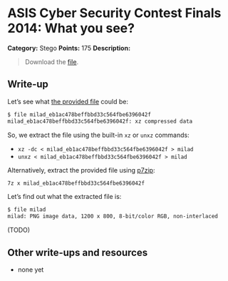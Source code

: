 # ASIS Cyber Security Contest Finals 2014: What you see?

**Category:** Stego
**Points:** 175
**Description:**

> Download the [file](milad_eb1ac478beffbbd33c564fbe6396042f).

## Write-up

Let’s see what [the provided file](milad_eb1ac478beffbbd33c564fbe6396042f) could be:

```bash
$ file milad_eb1ac478beffbbd33c564fbe6396042f
milad_eb1ac478beffbbd33c564fbe6396042f: xz compressed data
```

So, we extract the file using the built-in `xz` or `unxz` commands:

* `xz -dc < milad_eb1ac478beffbbd33c564fbe6396042f > milad`
* `unxz < milad_eb1ac478beffbbd33c564fbe6396042f > milad`

Alternatively, extract the provided file using [p7zip](http://p7zip.sourceforge.net/):

```bash
7z x milad_eb1ac478beffbbd33c564fbe6396042f
```

Let’s find out what the extracted file is:

```bash
$ file milad
milad: PNG image data, 1200 x 800, 8-bit/color RGB, non-interlaced
```

(TODO)

## Other write-ups and resources

* none yet
